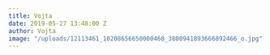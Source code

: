 ```yaml
---
title: Vojta
date: 2019-05-27 13:48:00 Z
author: Vojta
image: "/uploads/12113461_10208656650000468_3800941893666892466_o.jpg"
---
```


